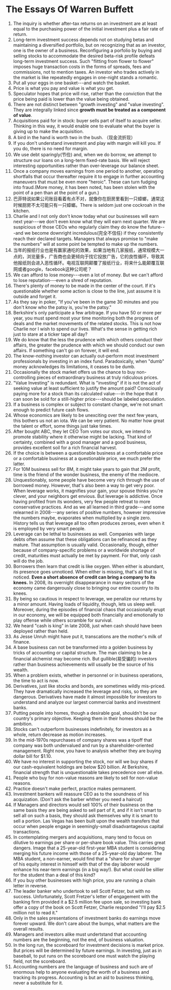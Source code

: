 # The Essays Of Warren Buffett

1. The inquiry is whether after-tax returns on an investment are at least equal to the purchasing power of the initial investment plus a fair rate of return. 
2. Long-term investment success depends not on studying betas and maintaining a diversified portfolio, but on recognizing that as an investor, one is the owner of a business. Reconfiguring a porfolio by buying and selling stocks to accommodate the desired beta-risk profile defeats long-term investment success. Such "flitting from flower to flower" imposes huge transaction costs in the forms of spreads, fees and commissions, not to mention taxes. An investor who trades actively in the market is like repeatedly engages in one-night stands a romantic. 
3. Put all your eggs in one basket---and watch the basket.
4. Price is what you pay and value is what you get. 
5. Speculator hopes that price will rise, rather than the conviction that the price being paid is lower than the value being obtained. 
6. There are not distinct between "growth investing" and "value investing". They are integrally linked since **growth must be treated as a component of value**.
7. Acquisitions paid for in stock: buyer sells part of itself to acquire seller. Thinking in this way, it would enable one to evaluate what the buyer is giving up to make the acquisition. 
8. A bird in the hand is worth two in the bush. （现金流折现）
9. If you don't understand investment and play with margin will kill you. If you do, there is no need for margin. 
10. We use debt sparingly(节俭) and, when we do borrow, we attempt to structure our loans on a long-term fixed-rate basis. We will reject interesting opportunities rather than over-leverage our balance sheet. 
11. Once a company moves earnings from one period to another, operating shortfalls that occur thereafter require it to engage in further accounting maneuvers that must be even more "heroic". These can turn fudging into fraud.(More money, it has been noted, has been stolen with the point of a pen than at the point of a gun.)
12. 巴菲特说如果公司账目看着有点不对，就像你在厨房里看到一只蟑螂，通常这时候厨房不太可能只有一只蟑螂。There is seldom just one cockroah in the kitchen. 
13. Charlie and I not only don't know today what our businesses will earn next year---we don't even know what they will earn next quarter. We are suspicious of those CEOs who regularly claim they do know the future---and we become downright incredulous(完全不信任) if they consistently reach their declared targets. Managers that always promise to "make the numbers" will at some point be tempted to make up the numbers. 
14. 当年的报纸行业也是有赢家通吃的效果，如果当地有几家报纸，通常规模大一点的，浏览量多，广告商也会更倾向于找它投放广告，它的良性循环，导致其他报纸则会进入恶性循环。电视互联网颠覆了报纸行业，将来什么能颠覆互联网或者google，facebook这种公司呢？
15. We can afford to lose money---even a lot of money. But we can't afford to lose reputation---even a shred of reputation.
16. There's plenty of money to be made in the center of the court. If it's questionable whether some action is close to the line, just assume it is outside and forget it.
17. As they say in poker, "If you've been in the game 30 minutes and you don't know who the patsy is, you're the patsy."
18. Berkshire's only participate a few arbitrage. If you have 50 or more per year, you must spend most your time monitoring both the progress of deals and the market movements of the related stocks. This is not how Charlie nor I wish to spend our lives. What's the sense in getting rich just to stare at a ticker tape all day?
19. We do know that the less the prudence with which others conduct their affairs, the greater the prudence with which we should conduct our own affairs. If something can't go on forever, it will end. 
20. The know-nothing investor can actually out-perform most investment professionals by investing in an index fund. Paradoxically, when "dumb" money acknowledges its limitations, it ceases to be dumb. 
21. Occasionally the stock market offers us the chance to buy non-controlling pieces of extraordinary business at truly ridiculous prices. 
22. "Value Investing" is redundant. What is "investing" if it is not the act of seeking value at least sufficient to justify the amount paid? Consciously paying more for a stock than its calculated value---in the hope that it can soon be sold for a still-higher price---should be labeled speculation. 
23. If a business is complex or subject to constant change, we're not smart enough to predict future cash flows.
24. Whose economics are likely to be unexciting over the next few years, this bothers us not an iota. We can be very patient. No matter how great the talent or effort, some things just take times. 
25. After bought ABC, they let CEO Tom votes our stock, we intend to promote stability where it otherwise might be lacking. That kind of certainty, combined with a good manager and a good business, provides excellent soil for a rich financial harvest. 
26. If the choice is between a questionable business at a comfortable price or a comfortable business at a questionable price, we much prefer the latter. 
27. For 10M business sell for 8M, it might take years to gain that 2M profit, time is the friend of the wonder business, the enemy of the mediocre. 
28. Unquestionably, some people have become very rich through the use of borrowed money. However, that's also been a way to get very poor. When leverage works, it magnifies your gain, your spouse thinks you're clever, and your neighbors get envious. But leverage is addictive. Once having profited from its wonders, very few people retreat to more conservative practices. And as we all learned in third grade---and some relearned in 2008---any series of positive numbers, however impressive the numbers maybe, evaporates when multiplied by a single zero. History tells us that leverage all too often produces zeroes, even when it is employed by very smart people. 
29. Leverage can be lethal to businesses as well. Companies with large debts often assume that these obligations can be refinanced as they mature. That assumption is usually valid. Occasionally, though, either because of company-specific problems or a worldwide shortage of credit, maturities must actually be met by payment. For that, only cash will do the job.
30. Borrowers then learn that credit is like oxygen. When either is abundant, its presence goes unnoticed. When either is missing, that's all that is noticed. **Even a short absence of credit can bring a company to its knees.** In 2008, its overnight disappearance in many sectors of the economy came dangerously close to bringing our entire country to its knees. 
31. By being so cautious in respect to leverage, we penalize our returns by a minor amount. Having loads of liquidity, though, lets us sleep well. Moreover, during the episodes of financial chaos that occasionally erupt in our economy, we will be equipped both financially and emotionally to play offense while others scramble for survival. 
32. We heard "cash is king" in late 2008, just when cash should have been deployed rather than held. 
33. As Jesse Unruh might have put it, transcations are the mother's milk of finance.
34. A base business can not be transformed into a golden business by tricks of accounting or capital structure. The man claiming to be a financial alchemist may become rich. But gullible(易受骗的) investors rather than business achievements will usually be the source of his wealth. 
35. When a problem exists, whether in personnel or in business operations, the time to act is now.
36. Derivatives, just like stocks and bonds, are sometimes wildly mis-priced. They have dramatically increased the leverage and risks, so they are dangerous. Derivatives have made it almost impossible for investors to understand and analyze our largest commercial banks and investment banks. 
37. Putting people into homes, though a desirable goal, shouldn't be our country's primary objective. Keeping them in their homes should be the ambition. 
38. Stocks can't outperform businesses indefinitely, for investors as a whole, return decrease as motion increases. 
39. In the mid-1970s repurchases of company shares was a tipoff that company was both undervalued and run by a shareholder-oriented management. Right now, you have to analysis whether they are buying dollar bill for $1.10. 
40. We have no interest in supporting the stock, nor will we buy shares if our cash-equivalent holdings are below $20 billion. At Berkshire, financial strength that is unquestionable takes precedence over all else. 
41. People who buy for non-value reasons are likely to sell for non-value reasons. 
42. Practice doesn't make perfect, practice makes permanent. 
43. Investment bankers will reassure CEO as to the soundness of his acquization. (Don't ask the barber whther you need a haircut)
44. If Managers and directors would sell 100% of their business on the same basis they are being asked to sell part of it, and if it isn't smart to sell all on such a basis, they should ask themselves why it is smart to sell a portion. Las Vegas has been built upon the wealth transfers that occur when people engage in seemingly-small disadvantageous capital transactions.
45. In contemplating mergers and acquisitions, many tend to focus on dilutive to earnings per share or per-share book value. This carries great dangers. Image that a 25-year-old first-year MBA student is considering merging his future income with those of a 25-year-old day laborer. The MBA student, a non-earner, would find that a "share for share" merger of his equity interest in himself with that of the day laborer would enhance his near-term earnings (in a big way!). But what could be sillier for the student than a deal of this kind?
46. If you buy other businesses with high price, you are running a chain letter in reverse. 
47. The leader banker who undertook to sell Scott Fetzer, but with no success. Unfortunately, Scott Fretzer's letter of engagement with the banking firm provided it a $2.5 million fee upon sale, so investing bank offer a copy of the book on Scott Fetzer, Charlie responded "I'll pay $2.5 million not to read it."
48. Only in the sales presentations of investment banks do earnings move forever upward. We don't care about the bumps, what matters are the overall results.
49. Managers and investors alike must undertstand that accounting numbers are the beginning, not the end, of business valuation.
50. In the long run, the scoreboard for investment decisions is market price. But prices will be determined by future earnings. In investing, just as in baseball, to put runs on the scoreboard one must watch the playing field, not the scoreboard. 
51. Accounting numbers are the language of business and such are of enormous help to anyone evaluating the worth of a business and tracking its progress. Accounting is but an aid to business thinking, never a substitute for it. 

